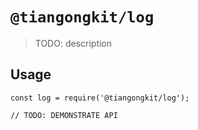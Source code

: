 # `@tiangongkit/log`

> TODO: description

## Usage

```
const log = require('@tiangongkit/log');

// TODO: DEMONSTRATE API
```
